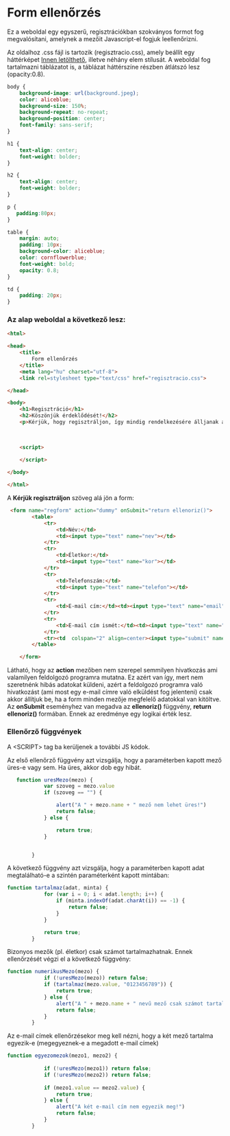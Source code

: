 # Form ellenőrzés

Ez a weboldal egy egyszerű, regisztrációkban szokványos formot fog megvalósítani, amelynek a mezőit Javascript-el fogjuk leellenőrizni.

Az oldalhoz .css fájl is tartozik (regisztracio.css), amely beállít egy háttérképet [Innen letölthető](background.jpeg), illetve néhány elem stílusát. A weboldal fog tartalmazni táblázatot is, a táblázat háttérszíne részben átlátszó lesz (opacity:0.8).

```css
body {
    background-image: url(background.jpeg);
    color: aliceblue;
    background-size: 150%;
    background-repeat: no-repeat;
    background-position: center;
    font-family: sans-serif;
}

h1 {
    text-align: center;
    font-weight: bolder;
}

h2 {
    text-align: center;
    font-weight: bolder;
}

p {
   padding:80px;
}

table {
    margin: auto;
    padding: 10px;
    background-color: aliceblue;
    color: cornflowerblue;
    font-weight: bold;
    opacity: 0.8;
}

td {
    padding: 20px;
}
```
### Az alap weboldal a következő lesz:

```html
<html>

<head>
    <title>
        Form ellenőrzés
    </title>
    <meta lang="hu" charset="utf-8">
    <link rel=stylesheet type="text/css" href="regisztracio.css">

</head>

<body>
    <h1>Regisztráció</h1>
    <h2>Köszönjük érdeklődését!</h2>
    <p>Kérjük, hogy regisztráljon, így mindig rendelkezésére álljanak a legfrissebb információk, illetve, hogy személyre szabott ajánlatokat állíthassunk össze az Ön részére!</p>
    
    

    <script>
        
    </script>

</body>

</html>
```
A **Kérjük regisztráljon** szöveg alá jön a form:

```html
 <form name="regform" action="dummy" onSubmit="return ellenoriz()">
        <table>
            <tr>
                <td>Név:</td>
                <td><input type="text" name="nev"></td>
            </tr>
            <tr>
                <td>Életkor:</td>
                <td><input type="text" name="kor"></td>
            </tr>
            <tr>
                <td>Telefonszám:</td>
                <td><input type="text" name="telefon"></td>
            </tr>
            <tr>
                <td>E-mail cím:</td><td><input type="text" name="email"></td>
            </tr>
            <tr>
                <td>E-mail cím ismét:</td><td><input type="text" name="email_ismet"></td>
            </tr>
            <tr><td  colspan="2" align=center><input type="submit" name="go"></td></tr>
        </table>

    </form>
```
Látható, hogy az **action** mezőben nem szerepel semmilyen hivatkozás ami valamilyen feldolgozó programra mutatna. Ez azért van így, mert nem szeretnénk hibás adatokat küldeni, azért a feldolgozó programra való hivatkozást (ami most egy e-mail címre való elküldést fog jelenteni) csak akkor állítjuk be, ha a form minden mezője megfelelő adatokkal van kitöltve. Az **onSubmit** eseményhez van megadva az **ellenoriz()** függvény, **return ellenoriz()** formában. Ennek az eredménye egy logikai érték lesz.

### Ellenőrző függvények
A \<SCRIPT> tag ba kerüljenek a további JS kódok.

Az első ellenőrző függvény azt vizsgálja, hogy a paraméterben kapott mező üres-e vagy sem. Ha üres, akkor dob egy hibát.

```javascript
   function uresMezo(mezo) {
            var szoveg = mezo.value
            if (szoveg == "") {

                alert("A " + mezo.name + " mező nem lehet üres!")
                return false;
            } else {

                return true;
            }


        }
```

A következő függvény azt vizsgálja, hogy a paraméterben kapott adat megtalálható-e a szintén paraméterként kapott mintában:
```js
function tartalmaz(adat, minta) {
            for (var i = 0; i < adat.length; i++) {
                if (minta.indexOf(adat.charAt(i)) == -1) {
                    return false;
                }
            }

            return true;
        }
```

Bizonyos mezők (pl. életkor) csak számot tartalmazhatnak. Ennek ellenőrzését végzi el a következő függvény:

```js
function numerikusMezo(mezo) {
            if (!uresMezo(mezo)) return false;
            if (tartalmaz(mezo.value, "0123456789")) {
                return true;
            } else {
                alert("A " + mezo.name + " nevű mező csak számot tartalmazhat!")
                return false;
            }
        }
```
Az e-mail címek ellenőrzésekor meg kell nézni, hogy a két mező tartalma egyezik-e (megegyeznek-e a megadott e-mail címek)

```js
function egyezomezok(mezo1, mezo2) {
            
            if (!uresMezo(mezo1)) return false;
            if (!uresMezo(mezo2)) return false;
            
            if (mezo1.value == mezo2.value) {
                return true;
            } else {
                alert("A két e-mail cím nem egyezik meg!")
                return false;
            }
        }
```
